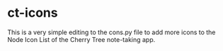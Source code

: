 # ct-icons
This is a very simple editing to the cons.py file to add more icons to the Node Icon List of the Cherry Tree note-taking app.
